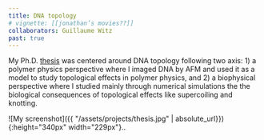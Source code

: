 ```yaml
---
title: DNA topology
# vignette: [[jonathan’s movies??]]
collaborators: Guillaume Witz
past: true
---
```


My Ph.D. [thesis](https://infoscience.epfl.ch/record/151500) was centered around DNA topology following two axis: 1) a polymer physics perspective where I imaged DNA by AFM and used it as a model to study topological effects in polymer physics, and 2) a biophysical perspective where I studied mainly through numerical simulations the the biological consequences of topological effects like supercoiling and knotting.

![My screenshot]({{ "/assets/projects/thesis.jpg" | absolute_url}}){:height="340px" width="229px"}..